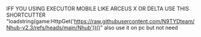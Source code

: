 IFF YOU USING EXECUTOR MOBILE LIKE ARCEUS X OR DELTA USE THIS SHORTCUTTER "loadstring(game:HttpGet('https://raw.githubusercontent.com/N9TYDteam/Nhub-v2.3/refs/heads/main/Nhub'))()" also use it on pc but not need
